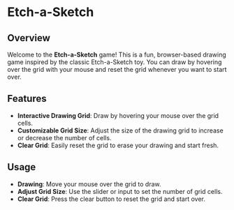 # Etch-a-Sketch

## Overview

Welcome to the **Etch-a-Sketch** game! This is a fun, browser-based drawing game inspired by the classic Etch-a-Sketch toy. You can draw by hovering over the grid with your mouse and reset the grid whenever you want to start over.

## Features

- **Interactive Drawing Grid**: Draw by hovering your mouse over the grid cells.
- **Customizable Grid Size**: Adjust the size of the drawing grid to increase or decrease the number of cells.
- **Clear Grid**: Easily reset the grid to erase your drawing and start fresh.

## Usage

- **Drawing**: Move your mouse over the grid to draw.
- **Adjust Grid Size**: Use the slider or input to set the number of grid cells.
- **Clear Grid**: Press the clear button to reset the grid and start over.
